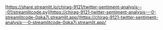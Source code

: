 [https://share.streamlit.io/chirag-9121/twitter-sentiment-analysis---01/streamlitcode.py](https://chirag-9121-twitter-sentiment-analysis---0-streamlitcode-0qka7j.streamlit.app/)https://chirag-9121-twitter-sentiment-analysis---0-streamlitcode-0qka7j.streamlit.app/

